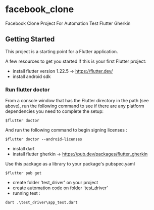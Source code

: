 # facebook_clone

Facebook Clone Project For Automation Test Flutter Gherkin

## Getting Started

This project is a starting point for a Flutter application.

A few resources to get you started if this is your first Flutter project:

- install flutter version 1.22.5 -> https://flutter.dev/
- install android sdk

### Run flutter doctor

From a console window that has the Flutter directory in the path (see above), run the following command to see if there are any platform dependencies you need to complete the setup:
```
$flutter doctor
```
And run the following command to begin signing licenses :
```
$flutter doctor --android-licenses
```
- install dart
- install flutter gherkin -> https://pub.dev/packages/flutter_gherkin

Use this package as a library to your package's pubspec.yaml
```
$flutter pub get
```

- create folder 'test_driver' on your project
- create automation code on folder 'test_driver'
- running test :
```
dart .\test_driver\app_test.dart
```

<!-- - [Lab: Write your first Flutter app](https://flutter.dev/docs/get-started/codelab)
- [Cookbook: Useful Flutter samples](https://flutter.dev/docs/cookbook) -->

<!-- For help getting started with Flutter, view our
[online documentation](https://flutter.dev/docs), which offers tutorials,
samples, guidance on mobile development, and a full API reference. -->
